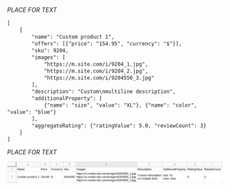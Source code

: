 *PLACE FOR TEXT*

```
[
    {
        "name": "Custom product 1",
        "offers": [{"price": "154.95", "currency": "$"}],
        "sku": 9204,
        "images": [
            "https://m.site.com/i/9204_1.jpg",
            "https://m.site.com/i/9204_2.jpg",
            "https://m.site.com/i/9204550_3.jpg"
        ],
        "description": "Custom\nmultiline description",
        "additionalProperty": [
            {"name": "size", "value": "XL"}, {"name": "color", "value": "blue"}
        ],
        "aggregateRating": {"ratingValue": 5.0, "reviewCount": 3}
    }
]

```

*PLACE FOR TEXT*

![Alt text](/images/base_example.png?raw=true "Base example")
